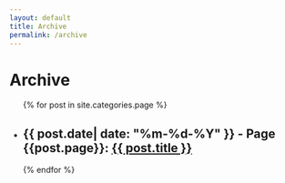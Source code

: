 ```yaml
---
layout: default
title: Archive
permalink: /archive
---
```

# Archive

<ul class="post-list archive-ul">
  {% for post in site.categories.page %}
    <li class="archive-li">
      <h2>
        {{ post.date| date: "%m-%d-%Y" }} - 
        Page {{post.page}}: 
        <a class="post-link" href="{{ post.url | prepend: site.baseurl }}">{{ post.title }}</a>
      </h2>
    </li>
  {% endfor %}
</ul>